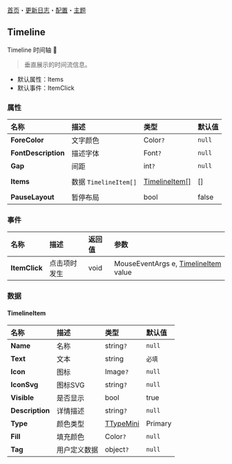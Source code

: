 ﻿[首页](../Home.md)・[更新日志](../UpdateLog.md)・[配置](../Config.md)・[主题](../Theme.md)

## Timeline

Timeline 时间轴 👚

> 垂直展示的时间流信息。

- 默认属性：Items
- 默认事件：ItemClick

### 属性

名称 | 描述 | 类型 | 默认值 |
:--|:--|:--|:--|
**ForeColor** | 文字颜色 | Color`?` | `null` |
**FontDescription** | 描述字体 | Font`?` | `null` |
**Gap** | 间距 | int`?` | `null` |
||||
**Items** | 数据 `TimelineItem[]` | [TimelineItem[]](#timelineitem) | [] |
||||
**PauseLayout** | 暂停布局 | bool | false |

### 事件

名称 | 描述 | 返回值 | 参数 |
:--|:--|:--|:--|
**ItemClick** | 点击项时发生 | void | MouseEventArgs e, [TimelineItem](#timelineitem) value |


### 数据

#### TimelineItem

名称 | 描述 | 类型 | 默认值 |
:--|:--|:--|:--|
**Name** | 名称 | string`?` | `null` |
**Text** | 文本 | string | `必填` |
**Icon** | 图标 | Image`?` | `null` |
**IconSvg** | 图标SVG | string`?` | `null` |
**Visible** | 是否显示 | bool | true |
**Description** | 详情描述 | string`?` | `null` |
**Type** | 颜色类型 | [TTypeMini](Enum.md#ttypemini) | Primary |
**Fill** | 填充颜色 | Color`?` | `null` |
**Tag** | 用户定义数据 | object`?` | `null` |